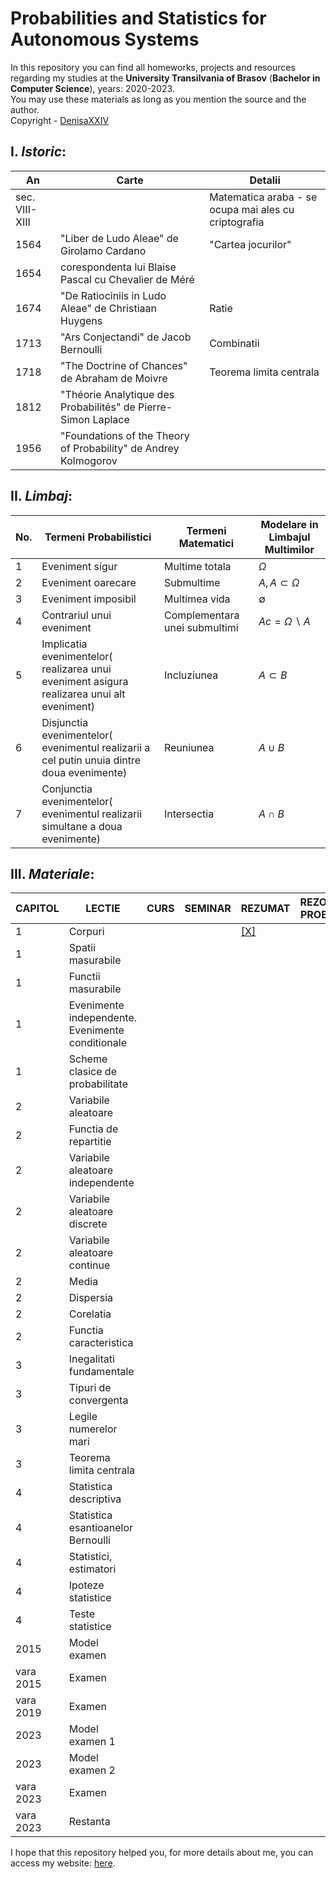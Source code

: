 # Probabilities and Statistics for Autonomous Systems

In this repository you can find all homeworks, projects and resources regarding my studies at the **University Transilvania of Brasov** (**Bachelor in Computer Science**), years: 2020-2023.<br>
You may use these materials as long as you mention the source and the author. <br>
Copyright - [DenisaXXIV](https://github.com/DenisaXXIV)

## I. *Istoric*:

| An             | Carte                                                           | Detalii                                              |
| -------------- | --------------------------------------------------------------- | ---------------------------------------------------- |
| sec. VIII-XIII |                                                                 | Matematica araba - se ocupa mai ales cu criptografia |
| 1564           | "Liber de Ludo Aleae" de Girolamo Cardano                       | "Cartea jocurilor"                                   |
| 1654           | corespondenta lui Blaise Pascal cu Chevalier de Méré            |                                                      |
| 1674           | "De Ratiociniis in Ludo Aleae" de Christiaan Huygens            | Ratie                                                |
| 1713           | "Ars Conjectandi" de Jacob Bernoulli                            | Combinatii                                           |
| 1718           | "The Doctrine of Chances" de Abraham de Moivre                  | Teorema limita centrala                              |
| 1812           | "Théorie Analytique des Probabilités" de Pierre-Simon Laplace   |                                                      |
| 1956           | "Foundations of the Theory of Probability" de Andrey Kolmogorov |                                                      |

## II. *Limbaj*:

| No. | Termeni Probabilistici                                                                     | Termeni Matematici            | Modelare in Limbajul Multimilor |
| --- | ------------------------------------------------------------------------------------------ | ----------------------------- | ------------------------------- |
| 1   | Eveniment sigur                                                                            | Multime totala                | $Ω$                             |
| 2   | Eveniment oarecare                                                                         | Submultime                    | $A, A ⊂ Ω$                      |
| 3   | Eveniment imposibil                                                                        | Multimea vida                 | $∅$                             |
| 4   | Contrariul unui eveniment                                                                  | Complementara unei submultimi | $Ac=Ω∖A$                        |
| 5   | Implicatia evenimentelor( realizarea unui eveniment asigura realizarea unui alt eveniment) | Incluziunea                   | $A⊂B$                           |
| 6   | Disjunctia evenimentelor( evenimentul realizarii a cel putin unuia dintre doua evenimente) | Reuniunea                     | $A∪B$                           |
| 7   | Conjunctia evenimentelor( evenimentul realizarii simultane a doua evenimente)              | Intersectia                   | $A∩B$                           |

## III. *Materiale*:

| CAPITOL   | LECTIE                                           | CURS | SEMINAR | REZUMAT | REZOLVARI PROBLEME | REZOLVARI TEORIE |
| --------- | ------------------------------------------------ | ---- | ------- | ------- | ------------------ | ---------------- |
| 1         | Corpuri                                          |      |         | [[X]]() |                    |                  |
| 1         | Spatii masurabile                                |      |         |         |                    |                  |
| 1         | Functii masurabile                               |      |         |         |                    |                  |
| 1         | Evenimente independente. Evenimente conditionale |      |         |         |                    |                  |
| 1         | Scheme clasice de probabilitate                  |      |         |         |                    |                  |
| 2         | Variabile aleatoare                              |      |         |         |                    |                  |
| 2         | Functia de repartitie                            |      |         |         |                    |                  |
| 2         | Variabile aleatoare independente                 |      |         |         |                    |                  |
| 2         | Variabile aleatoare discrete                     |      |         |         |                    |                  |
| 2         | Variabile aleatoare continue                     |      |         |         |                    |                  |
| 2         | Media                                            |      |         |         |                    |                  |
| 2         | Dispersia                                        |      |         |         |                    |                  |
| 2         | Corelatia                                        |      |         |         |                    |                  |
| 2         | Functia caracteristica                           |      |         |         |                    |                  |
| 3         | Inegalitati fundamentale                         |      |         |         |                    |                  |
| 3         | Tipuri de convergenta                            |      |         |         |                    |                  |
| 3         | Legile numerelor mari                            |      |         |         |                    |                  |
| 3         | Teorema limita centrala                          |      |         |         |                    |                  |
| 4         | Statistica descriptiva                           |      |         |         |                    |                  |
| 4         | Statistica esantioanelor Bernoulli               |      |         |         |                    |                  |
| 4         | Statistici, estimatori                           |      |         |         |                    |                  |
| 4         | Ipoteze statistice                               |      |         |         |                    |                  |
| 4         | Teste statistice                                 |      |         |         |                    |                  |
| 2015      | Model examen                                     |      |         |         |                    |                  |
| vara 2015 | Examen                                           |      |         |         |                    |                  |
| vara 2019 | Examen                                           |      |         |         |                    |                  |
| 2023      | Model examen 1                                   |      |         |         |                    |                  |
| 2023      | Model examen 2                                   |      |         |         |                    |                  |
| vara 2023 | Examen                                           |      |         |         |                    |                  |
| vara 2023 | Restanta                                         |      |         |         |                    |                  |

I hope that this repository helped you, for more details about me, you can access my website: [here](https://denisa-vasile.info/).
